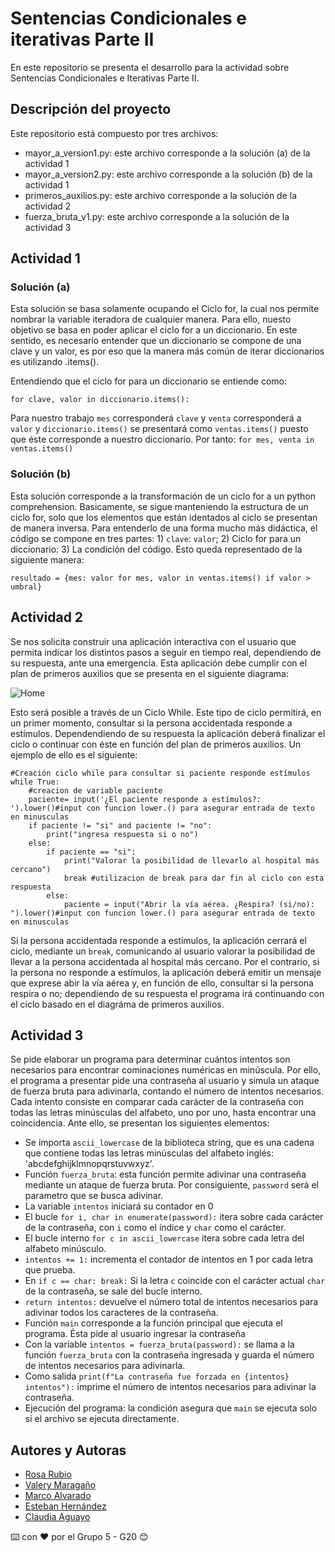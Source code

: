 # Sentencias Condicionales e iterativas Parte II
En este repositorio se presenta el desarrollo para la actividad sobre Sentencias Condicionales e Iterativas Parte II.

## Descripción del proyecto

Este repositorio está compuesto por tres archivos: 
  - mayor_a_version1.py: este archivo corresponde a la solución (a) de la actividad 1
  - mayor_a_version2.py: este archivo corresponde a la solución (b) de la actividad 1
  - primeros_auxilios.py: este archivo corresponde a la solución de la actividad 2
  - fuerza_bruta_v1.py: este archivo corresponde a la solución de la actividad 3

## Actividad 1

### Solución (a)
Esta solución se basa solamente ocupando el Ciclo for, la cual nos permite nombrar la variable iteradora de cualquier manera. 
Para ello, nuesto objetivo se basa en poder aplicar el ciclo for a un diccionario. En este sentido, es necesario entender que un diccionario se compone de una clave y un valor, es por eso que la manera más común de iterar diccionarios es utilizando .items().

Entendiendo que el ciclo for para un diccionario se entiende como:
```
for clave, valor in diccionario.items():
```
Para nuestro trabajo ```mes``` corresponderá ```clave``` y ```venta``` corresponderá a ```valor``` y ```diccionario.items()``` se presentará como ```ventas.items()``` puesto que éste corresponde a nuestro diccionario. Por tanto:
```for mes, venta in ventas.items()```


### Solución (b)
Esta solución corresponde a la transformación de un ciclo for a un python comprehension. Basicamente, se sigue manteniendo la estructura de un ciclo for, solo que los elementos que están identados al ciclo se presentan de manera inversa.
Para entenderlo de una forma mucho más didáctica, el código se compone en tres partes: 1) ```clave```: ```valor```; 2) Ciclo for para un diccionario: 3) La condición del código. Esto queda representado de la siguiente manera:

```resultado = {mes: valor for mes, valor in ventas.items() if valor > umbral}```

## Actividad 2

Se nos solicita construir una aplicación interactiva con el usuario que permita indicar los distintos pasos a seguir en tiempo real, dependiendo de su respuesta, ante una emergencia. Esta aplicación debe cumplir con el plan de primeros auxilios que se presenta en el siguiente diagrama:

![Home](imagenes/diagrama-primeros-auxilios.png)

Esto será posible a través de un Ciclo While. Este tipo de ciclo permitirá, en un primer momento, consultar si la persona accidentada responde a estímulos. Dependendiendo de su respuesta la aplicación deberá finalizar el ciclo o continuar con éste en función del plan de primeros auxilios. Un ejemplo de ello es el siguiente: 

```
#Creación ciclo while para consultar si paciente responde estímulos
while True: 
    #creacion de variable paciente 
    paciente= input('¿El paciente responde a estímulos?: ').lower()#input con funcion lower.() para asegurar entrada de texto en minusculas
    if paciente != "si" and paciente != "no":
        print("ingresa respuesta si o no")
    else:
        if paciente == "si":
            print("Valorar la posibilidad de llevarlo al hospital más cercano")
            break #utilizacion de break para dar fin al ciclo con esta respuesta
        else:
            paciente = input("Abrir la vía aérea. ¿Respira? (si/no): ").lower()#input con funcion lower.() para asegurar entrada de texto en minusculas
```

Si la persona accidentada responde a estímulos, la aplicación cerrará el ciclo, mediante un ```break```, comunicando al usuario valorar la posibilidad de llevar a la persona accidentada al hospital más cercano. Por el contrario, si la persona no responde a estímulos, la aplicación deberá emitir un mensaje que exprese abir la vía aérea y, en función de ello, consultar si la persona respira o no; dependiendo de su respuesta el programa irá continuando con el ciclo basado en el diagráma de primeros auxilios.

## Actividad 3
Se pide elaborar un programa para determinar cuántos intentos son necesarios para encontrar cominaciones numéricas en minúscula. Por ello, el programa a presentar pide una contraseña al usuario y simula un ataque de fuerza bruta para adivinarla, contando el número de intentos necesarios. Cada intento consiste en comparar cada carácter de la contraseña con todas las letras minúsculas del alfabeto, uno por uno, hasta encontrar una coincidencia.
Ante ello, se presentan los siguientes elementos: 

- Se importa ```ascii_lowercase``` de la biblioteca string, que es una cadena que contiene todas las letras minúsculas del alfabeto inglés: 'abcdefghijklmnopqrstuvwxyz'.
- Función ```fuerza_bruta```: esta función permite adivinar una contraseña mediante un ataque de fuerza bruta. Por consiguiente, ```password``` será el parametro que se busca adivinar.
- La variable ```intentos``` iniciará su contador en 0
- El bucle ```for i, char in enumerate(password):``` itera sobre cada carácter de la contraseña, con ```i``` como el índice y ```char``` como el carácter. 
- El bucle interno ```for c in ascii_lowercase``` itera sobre cada letra del alfabeto minúsculo.
- ```intentos += 1:``` incrementa el contador de intentos en 1 por cada letra que prueba.
- En ```if c == char: break:``` Si la letra ```c``` coincide con el carácter actual ```char``` de la contraseña, se sale del bucle interno.
- ```return intentos:``` devuelve el número total de intentos necesarios para adivinar todos los caracteres de la contraseña.  
- Función ```main``` corresponde a la función principal que ejecuta el programa. Ésta pide al usuario ingresar la contraseña
- Con la variable ```intentos = fuerza_bruta(password):``` se llama a la función ```fuerza_bruta``` con la contraseña ingresada y guarda el número de intentos necesarios para adivinarla.
- Como salida ```print(f"La contraseña fue forzada en {intentos} intentos"):``` imprime el número de intentos necesarios para adivinar la contraseña.
- Ejecución del programa: la condición asegura que ```main``` se ejecuta solo si el archivo se ejecuta directamente.

## Autores y Autoras

- [Rosa Rubio](https://github.com/PaulinaRubioP)
- [Valery Maragaño](https://github.com/Valyxp)
- [Marco Alvarado](https://github.com/7pixel-cl)
- [Esteban Hernández](https://github.com/stivhc)
- [Claudia Aguayo](https://github.com/aguayo40)

⌨️ con ❤️ por el Grupo 5 - G20 😊

